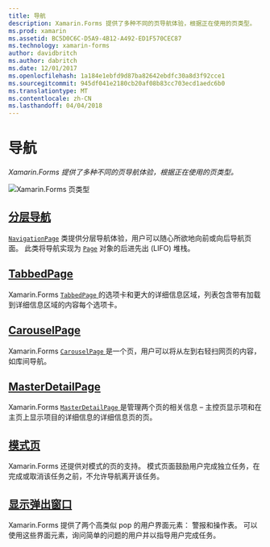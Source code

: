 ```yaml
---
title: 导航
description: Xamarin.Forms 提供了多种不同的页导航体验，根据正在使用的页类型。
ms.prod: xamarin
ms.assetid: BC5D0C6C-D5A9-4B12-A492-ED1F570CEC87
ms.technology: xamarin-forms
author: davidbritch
ms.author: dabritch
ms.date: 12/01/2017
ms.openlocfilehash: 1a184e1ebfd9d87ba82642ebdfc30a8d3f92cce1
ms.sourcegitcommit: 945df041e2180cb20af08b83cc703ecd1aedc6b0
ms.translationtype: MT
ms.contentlocale: zh-CN
ms.lasthandoff: 04/04/2018
---
```

# <a name="navigation"></a>导航

_Xamarin.Forms 提供了多种不同的页导航体验，根据正在使用的页类型。_

![](images/page-types.png "Xamarin.Forms 页类型")

## <a name="hierarchical-navigationhierarchicalmd"></a>[分层导航](hierarchical.md)

[`NavigationPage`](https://developer.xamarin.com/api/type/Xamarin.Forms.NavigationPage/) 类提供分层导航体验，用户可以随心所欲地向前或向后导航页面。 此类将导航实现为 [`Page`](https://developer.xamarin.com/api/type/Xamarin.Forms.Page/) 对象的后进先出 (LIFO) 堆栈。

## <a name="tabbedpagetabbed-pagemd"></a>[TabbedPage](tabbed-page.md)

Xamarin.Forms [ `TabbedPage` ](https://developer.xamarin.com/api/type/Xamarin.Forms.TabbedPage/)的选项卡和更大的详细信息区域，列表包含带有加载到详细信息区域的内容每个选项卡。

## <a name="carouselpagecarousel-pagemd"></a>[CarouselPage](carousel-page.md)

Xamarin.Forms [ `CarouselPage` ](https://developer.xamarin.com/api/type/Xamarin.Forms.CarouselPage/)是一个页，用户可以将从左到右轻扫网页的内容，如库间导航。

## <a name="masterdetailpagemaster-detail-pagemd"></a>[MasterDetailPage](master-detail-page.md)

Xamarin.Forms [ `MasterDetailPage` ](https://developer.xamarin.com/api/type/Xamarin.Forms.MasterDetailPage/)是管理两个页的相关信息 – 主控页显示项和在主页上显示项目的详细信息的详细信息页的页。

## <a name="modal-pagesmodalmd"></a>[模式页](modal.md)

Xamarin.Forms 还提供对模式的页的支持。 模式页面鼓励用户完成独立任务，在完成或取消该任务之前，不允许导航离开该任务。

## <a name="displaying-pop-upspop-upsmd"></a>[显示弹出窗口](pop-ups.md)

Xamarin.Forms 提供了两个高类似 pop 的用户界面元素： 警报和操作表。 可以使用这些界面元素，询问简单的问题的用户并以指导用户完成任务。

